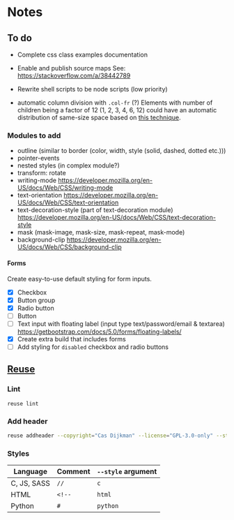 <!--
SPDX-FileCopyrightText: 2024 Cas Dijkman

SPDX-License-Identifier: GPL-3.0-only
-->

# Notes

## To do

- Complete css class examples documentation
- Enable and publish source maps
  See: https://stackoverflow.com/a/38442789
- Rewrite shell scripts to be node scripts (low priority)

- automatic column division with `.col-fr` (?)
  Elements with number of children being a factor of 12 (1, 2, 3, 4, 6, 12)
  could have an automatic distribution of same-size space based on
  [this technique](https://stackoverflow.com/a/12198561).

### Modules to add

- outline (similar to border (color, width, style (solid, dashed, dotted etc.)))
- pointer-events
- nested styles (in complex module?)
- transform: rotate
- writing-mode https://developer.mozilla.org/en-US/docs/Web/CSS/writing-mode
- text-orientation https://developer.mozilla.org/en-US/docs/Web/CSS/text-orientation
- text-decoration-style (part of text-decoration module)
  https://developer.mozilla.org/en-US/docs/Web/CSS/text-decoration-style
- mask (mask-image, mask-size, mask-repeat, mask-mode)
- background-clip https://developer.mozilla.org/en-US/docs/Web/CSS/background-clip

#### Forms

Create easy-to-use default styling for form inputs.

- [x] Checkbox
- [x] Button group
- [x] Radio button
- [ ] Button
- [ ] Text input with floating label (input type text/password/email & textarea)
      https://getbootstrap.com/docs/5.0/forms/floating-labels/
- [x] Create extra build that includes forms
- [ ] Add styling for `disabled` checkbox and radio buttons

## [Reuse](https://reuse.software/)

### Lint

`reuse lint`

### Add header

```bash
reuse addheader --copyright="Cas Dijkman" --license="GPL-3.0-only" --style="c" "<file>"
```

### Styles

| Language    | Comment | `--style` argument |
|-------------|---------|--------------------|
| C, JS, SASS | `//`    | `c`                |
| HTML        | `<!--`  | `html`             |
| Python      | `#`     | `python`           |
